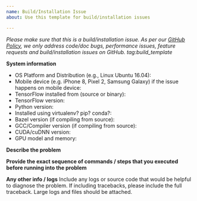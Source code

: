 ```yaml
---
name: Build/Installation Issue
about: Use this template for build/installation issues

---
```


<em>Please make sure that this is a build/installation issue. As per our [GitHub Policy](https://github.com/tensorflow/tensorflow/blob/master/ISSUES.md), we only address code/doc bugs, performance issues, feature requests and build/installation issues on GitHub. tag:build_template</em>

**System information**
- OS Platform and Distribution (e.g., Linux Ubuntu 16.04):
- Mobile device (e.g. iPhone 8, Pixel 2, Samsung Galaxy) if the issue happens on mobile device:
- TensorFlow installed from (source or binary):
- TensorFlow version:
- Python version:
- Installed using virtualenv? pip? conda?:
- Bazel version (if compiling from source):
- GCC/Compiler version (if compiling from source):
- CUDA/cuDNN version:
- GPU model and memory:



**Describe the problem**

**Provide the exact sequence of commands / steps that you executed before running into the problem**


**Any other info / logs**
Include any logs or source code that would be helpful to diagnose the problem. If including tracebacks, please include the full traceback. Large logs and files should be attached.
